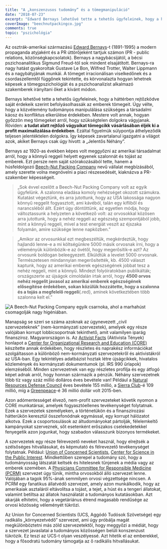 ```yaml
---
title: "A „konszenzusos tudomány” és a tömegmanipuláció"
date: "2018-07-23"
excerpt: "Edward Bernays lehetővé tette a tehetős ügyfeleinek, hogy a háttérben rejtőzködve saját érdekeik szerint befolyásolhassák az emberek tömegeit. Úgy vélte, hogy a közvélemény tudományos manipulálása szükséges a társadalmi káosz és konfliktus elkerülése érdekében. Mestere volt annak, hogyan győzzön meg tömegeket arról, hogy szükségtelen dolgokra vágyjanak. Röviden: a tudat alatt rejtőző vágyaikat tömegcikk vásárlásában éljék ki a profit maximalizálása érdekében"
coverImage: "beechnutpackingco.jpg"
comments: true
topic: "pszichológia"
---
```


Az osztrák-amerikai származású [Edward Bernays](https://en.wikipedia.org/wiki/Edward_Bernays)-t (1891-1995) a modern propaganda atyjaként és a PR úttörőjeként tartjuk számon (PR - public relations, közönségkapcsolatok). Bernays a nagybácsijától, a bécsi pszichoanalitikus Sigmund Freud-tól sok mindent elsajátított. Bernays-ra nagy hatást gyakoroltak Gustave Le Bon, Wilfred Trotter, Walter Lippmann és a nagybátyjának munkái. A tömeget irracionálisan viselkedőnek és a csordaszellemtől függőnek tekintette, és körvonalazta hogyan lehetnek képesek a tömegpszichológiát és a pszichoanalízist alkalmazó szakemberek irányítani őket a kívánt módon.

Bernays lehetővé tette a tehetős ügyfeleinek, hogy a háttérben rejtőzködve saját érdekeik szerint befolyásolhassák az emberek tömegeit. Úgy vélte, hogy a közvélemény tudományos manipulálása szükséges a társadalmi káosz és konfliktus elkerülése érdekében. Mestere volt annak, hogyan győzzön meg tömegeket arról, hogy szükségtelen dolgokra vágyjanak. Röviden: **a tudat alatt rejtőző vágyaikat tömegcikk vásárlásában éljék ki a profit maximalizálása érdekében**. Ezáltal figyelmük súlypontja áthelyeződik teljesen jelentéktelen dolgokra. Így képesek zavartalanul igazgatni a világot azok, akiket Bernays csak úgy hívott: a „Jelentős Néhány”.

Bernays az 1920-as években képes volt meggyőzni az amerikai társadalmat arról, hogy a könnyű reggeli helyett egyenek szalonnát és tojást az emberek. Ezt persze nem saját szórakozásából tette, hanem a húsfeldolgozó [Beech-Nut Packing Company](http://genealogytrails.com/ny/montgomery/beechnutpackingcomp.html) nevű vállalat megbízásából, amely szerette volna megnövelni a piaci részesedését, kiaknázva a PR-szakember képességeit.

>„Sok évvel ezelőtt a Beech-Nut Packing Company volt az egyik ügyfelünk. A szalonna eladása komoly nehézséget okozott számukra. Kutatást végeztünk, és arra jutottunk, hogy az USA lakossága nagyon könnyű reggelit fogyasztott, ami kávéból, talán egy kifliből és narancsléből állt. Ezért úgy döntöttünk, az egyetlen módja, hogy változtassunk a helyzeten a következő volt: az orvosokkal közösen arra jutottunk, hogy a nehéz reggeli az egészség szempontjából jobb, mint a könnyű reggeli, mivel a test energiát veszít az éjszaka folyamán, amire szüksége lenne napközben.”

>„Amikor az orvosunkkal ezt megbeszéltük, megkérdeztük, hogy hajlandó lenne-e a mi költségünkre 5000 másik orvosnak írni, hogy a véleményük különbözik-e az övétől, hogy megerősítik-e azt? Az orvosunk boldogan beleegyezett. Elküldtük a levelet 5000 orvosnak. Természetesen mindannyian megerősítették, kb. 4500 választ kaptunk, hogy az amerikai emberek egészségének jobbat tesz a nehéz reggeli, mint a könnyű. Mindezt folyóiratokban publikálták; országszerte az újságok címoldalán írtak arról, hogy **4500 orvos nehéz reggelit javasol az amerikai emberek egészségének elősegítése érdekében, sokan közülük hozzátette, hogy a szalonna és a tojás a megfelelő reggeli**{.red}, aminek következtében több szalonna kelt el.”

![A Beech-Nut Packing Company egyik csarnoka, ahol a marhahúst csomagolják nagy higéniában.](/assets/images/beechnutpackingco.jpg)

Manapság se szeri se száma azoknak az úgynevezett „civil szervezeteknek” (nem-kormányzati szervezetek), amelyek egy része valójában korrupt lobbicsoportnak tekinthető, amit valamilyen iparág finanszíroz. Magyarországon is. Az [Activist Facts](https://www.activistfacts.com/) (Aktivista Tények) honlapot a [Center for Organizational Research and Education (CORE)](https://coreprojects.com/) készítette annak érdekében, hogy részletes és naprakész információkat szolgáltasson a különböző nem-kormányzati szervezetekről és aktivistákról az USA-ban. Egy tekintélyes adatbázist hoztak létre újságcikkek, hivatalos közlemények és kormányzati dokumentumok (pl. IRS 990 űrlapok) elemzéséből. Minden szervezetnek van egy részletes profilja és egy átfogó képet adnak arról, hogy honnan származik a pénzük. Néhány szervezetnek több tíz vagy száz millió dolláros éves bevétele van! Például a [Natural Resources Defense Council](https://www.activistfacts.com/organizations/19-natural-resources-defense-council/) éves bevétele 155 millió, a [Sierra Club](https://www.activistfacts.com/organizations/194-sierra-club/)-é 109 millió, míg a [Greenpeace](https://www.activistfacts.com/organizations/131-greenpeace/)-é 36 millió dollár volt 2015-ben.

Azon adómentességet élvező, nem-profit szervezeteket követik nyomon a CORE munkatársai, amelyek fogyasztóellenes tevékenységet folytatnak. Ezek a szervezetek személyeken, a történetükön és a finanszírozási hátterükön keresztül összefonódnak egymással, egy korrupt hálózatot alkotva. Ezek a csoportosulások az áltudományokat pártolják, félelemkeltő kampányokat szerveznek, sőt esetenként erőszakos cselekedetekkel fenyegetik azon jogunkat, hogy szabadon válasszunk bizonyos termékeket.

A szervezetek egy része félrevezető neveket használ, hogy elrejtsék a szélsőséges hitvallásukat, és képmutató és félrevezető tevékenységet folytatnak. Például: [Union of Concerned Scientists](https://www.activistfacts.com/organizations/145-union-of-concerned-scientists/), [Center for Science in the Public Interest](https://www.activistfacts.com/organizations/13-center-for-science-in-the-public-interest/). Mindkettőben szerepel a tudomány szó, hogy a tudományosság látszatát keltsék és hitelesnek tűnjenek a média vagy az emberek szemében. A [Physicians Committee for Responsible Medicine (PCRM)](https://www.activistfacts.com/organizations/23-physicians-committee-for-responsible-medicine/) szervezet úgy tűnik, mintha orvosokból álló szervezet lenne. Valójában a tagok 95%-ának semmilyen orvosi végzettsége nincsen. A PCRM egy fanatikus állatvédő szervezet, amely azon munkálkodik, hogy az amerikaiak asztaláról eltávolítsa a tojást, a tejet, a húst és a tengeri állatokat, valamint betiltsa az állatok használatát a tudományos kutatásokban. Azt akarják elhitetni, hogy a vegetáriánus étrend magasabb rendűsége az orvosi közösség véleményét tükrözi.

Az Union for Concerned Scientists (UCS, Aggódó Tudósok Szövetsége) egy radikális „környezetvédő” szervezet, ami úgy próbálja magát megkülönböztetni más zöld szervezetektől, hogy meggyőzi a médiát, hogy a szervezet javaslatai a tudományos közösségen belüli konszenzust tükrözik. Ez teszi az UCS-t olyan veszélyessé. Azt hitetik el az emberekkel, hogy a fősodratú tudomány támogatja az ő radikális hitvallásukat.
